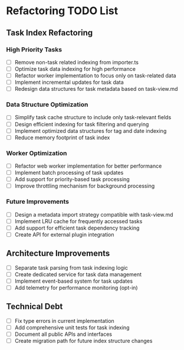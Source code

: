 # Refactoring TODO List

## Task Index Refactoring

### High Priority Tasks
- [ ] Remove non-task related indexing from importer.ts
- [ ] Optimize task data indexing for high performance
- [ ] Refactor worker implementation to focus only on task-related data
- [ ] Implement incremental updates for task data
- [ ] Redesign data structures for task metadata based on task-view.md

### Data Structure Optimization
- [ ] Simplify task cache structure to include only task-relevant fields
- [ ] Design efficient indexing for task filtering and querying
- [ ] Implement optimized data structures for tag and date indexing
- [ ] Reduce memory footprint of task index

### Worker Optimization
- [ ] Refactor web worker implementation for better performance
- [ ] Implement batch processing of task updates
- [ ] Add support for priority-based task processing
- [ ] Improve throttling mechanism for background processing

### Future Improvements
- [ ] Design a metadata import strategy compatible with task-view.md
- [ ] Implement LRU cache for frequently accessed tasks
- [ ] Add support for efficient task dependency tracking
- [ ] Create API for external plugin integration

## Architecture Improvements
- [ ] Separate task parsing from task indexing logic
- [ ] Create dedicated service for task data management
- [ ] Implement event-based system for task updates
- [ ] Add telemetry for performance monitoring (opt-in)

## Technical Debt
- [ ] Fix type errors in current implementation
- [ ] Add comprehensive unit tests for task indexing
- [ ] Document all public APIs and interfaces
- [ ] Create migration path for future index structure changes 
